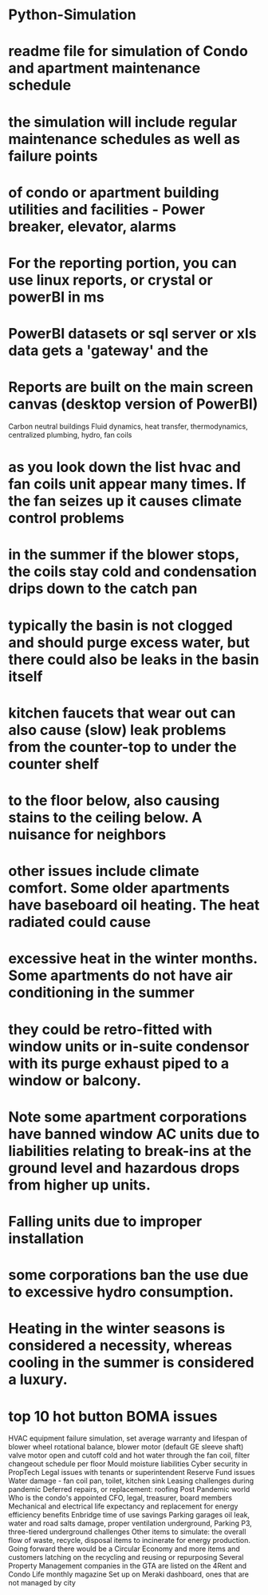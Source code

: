 # Python-Simulation
# readme file for simulation of Condo and apartment maintenance schedule
# the simulation will include regular maintenance schedules as well as failure points
# of condo or apartment building utilities and facilities - Power breaker, elevator, alarms
# For the reporting portion, you can use linux reports, or crystal or powerBI in ms
# PowerBI datasets or sql server or xls data gets a 'gateway' and the 
# Reports are built on the main screen canvas (desktop version of PowerBI) 
Carbon neutral buildings
Fluid dynamics, heat transfer, thermodynamics, centralized plumbing, hydro, fan coils
# as you look down the list hvac and fan coils unit appear many times.  If the fan seizes up it causes climate control problems
# in the summer if the blower stops, the coils stay cold and condensation drips down to the catch pan
# typically the basin is not clogged and should purge excess water, but there could also be leaks in the basin itself
# kitchen faucets that wear out can also cause (slow) leak problems from the counter-top to under the counter shelf
# to the floor below, also causing stains to the ceiling below.  A nuisance for neighbors
# other issues include climate comfort.  Some older apartments have baseboard oil heating.  The heat radiated could cause 
# excessive heat in the winter months.  Some apartments do not have air conditioning in the summer
# they could be retro-fitted with window units or in-suite condensor with its purge exhaust piped to a window or balcony.
# Note some apartment corporations have banned window AC units due to liabilities relating to break-ins at the ground level and hazardous drops from higher up units.
# Falling units due to improper installation
# some corporations ban the use due to excessive hydro consumption.  
# Heating in the winter seasons is considered a necessity, whereas cooling in the summer is considered a luxury.
# top 10 hot button BOMA issues
HVAC equipment failure simulation, set average warranty and lifespan of blower wheel rotational balance, blower motor (default GE sleeve shaft)
valve motor open and cutoff cold and hot water through the fan coil, filter changeout schedule per floor
Mould moisture liabilities
Cyber security in PropTech
Legal issues with tenants or superintendent
Reserve Fund issues
Water damage - fan coil pan, toilet, kitchen sink
Leasing challenges during pandemic
Deferred repairs, or replacement: roofing
Post Pandemic world
Who is the condo's appointed CFO, legal, treasurer, board members
Mechanical and electrical life expectancy and replacement for energy efficiency benefits
Enbridge time of use savings
Parking garages oil leak, water and road salts damage, proper ventilation underground, Parking P3, three-tiered underground challenges
Other items to simulate: the overall flow of waste, recycle, disposal items to incinerate for energy production.
Going forward there would be a Circular Economy and more items and customers latching on the recycling and reusing or repurposing
Several Property Management companies in the GTA are listed on the 4Rent and Condo Life monthly magazine
Set up on Meraki dashboard, ones that are not managed by city
